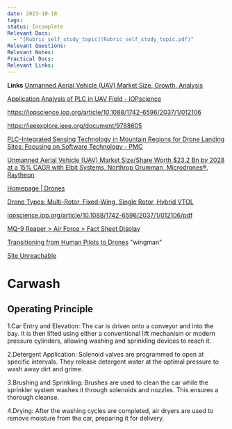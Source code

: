 ```yaml
---
date: 2023-10-18
tags: 
status: Incomplete
Relevant Docs:
  - "[Rubric_self_study_topic](Rubric_self_study_topic.pdf)"
Relevant Questions: 
Relevant Notes: 
Practical Docs: 
Relevant Links:
---
```

**Links**
[Unmanned Aerial Vehicle (UAV) Market Size, Growth, Analysis](https://www.alliedmarketresearch.com/unmanned-aerial-vehicle-market-A09059)

[Application Analysis of PLC in UAV Field - IOPscience](https://iopscience.iop.org/article/10.1088/1742-6596/2037/1/012106)

https://iopscience.iop.org/article/10.1088/1742-6596/2037/1/012106

https://ieeexplore.ieee.org/document/9788605

[PLC-Integrated Sensing Technology in Mountain Regions for Drone Landing Sites: Focusing on Software Technology - PMC](https://www.ncbi.nlm.nih.gov/pmc/articles/PMC6111769/)

[Unmanned Aerial Vehicle (UAV) Market Size/Share Worth $23.2 Bn by 2028 at a 15% CAGR with Elbit Systems, Northrop Grumman, Microdrones®, Raytheon](https://www.linkedin.com/pulse/unmanned-aerial-vehicle-uav-market-sizeshare-worth)

[Homepage | Drones](https://www.drones.gov.au/)

[Drone Types: Multi-Rotor, Fixed-Wing, Single Rotor, Hybrid VTOL](https://www.auav.com.au/articles/drone-types/)

[iopscience.iop.org/article/10.1088/1742-6596/2037/1/012106/pdf](https://iopscience.iop.org/article/10.1088/1742-6596/2037/1/012106/pdf)

[MQ-9 Reaper > Air Force > Fact Sheet Display](https://www.af.mil/About-Us/Fact-Sheets/Display/Article/104470/mq-9-reaper/)

[Transitioning from Human Pilots to Drones](https://www.nationaldefensemagazine.org/articles/2022/11/1/transitioning-from-human-pilots-to-drones) "wingman"

[Site Unreachable](https://cfdflowengineering.com/working-principle-and-components-of-drone/)


# Carwash

## Operating Principle
1.Car Entry and Elevation: The car is driven onto a conveyor and into the bay. It is then lifted using either a conventional lift mechanism or modern pressure cylinders, allowing washing and sprinkling devices to reach it.

2.Detergent Application: Solenoid valves are programmed to open at specific intervals. They release detergent water at the optimal pressure to wash away dirt and grime.

3.Brushing and Sprinkling: Brushes are used to clean the car while the sprinkler system washes it through solenoids and nozzles. This ensures a thorough cleanse.

4.Drying: After the washing cycles are completed, air dryers are used to remove moisture from the car, preparing it for delivery.
